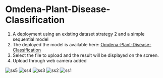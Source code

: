 # Omdena-Plant-Disease-Classification

1. A  deployment using an existing dataset strategy 2 and a simple sequential model
2. The deployed the model is available here: [Omdena-Plant-Disease-Classification](https://omdena-plant-disease-classification.streamlit.app/)
3. Select the file to upload and the result will be displayed on the screen.
4. Upload through web camera added



![ss5](https://github.com/haran2001/Omdena-Plant-Disease-Classification/assets/56040092/17615e46-b177-487f-b931-abded79ac324)
![ss4](https://github.com/haran2001/Omdena-Plant-Disease-Classification/assets/56040092/c002e8e2-beed-4080-8133-576f0fe4d6fc)
![ss3](https://github.com/haran2001/Omdena-Plant-Disease-Classification/assets/56040092/9c1463a7-8f45-4ef9-b589-2e04ea67f1cf)
![ss2](https://github.com/haran2001/Omdena-Plant-Disease-Classification/assets/56040092/98185fe7-9794-43c0-8321-54b663c5de54)
![ss1](https://github.com/haran2001/Omdena-Plant-Disease-Classification/assets/56040092/7a887906-37cb-47a3-98ef-1f4ce4af3e75)
